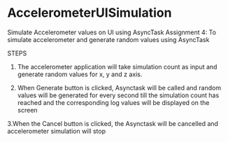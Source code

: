 # AccelerometerUISimulation
Simulate Accelerometer values on UI using AsyncTask
Assignment 4: 
To simulate accelerometer and generate random values using AsyncTask

STEPS

1.	The accelerometer application will take simulation count as input and generate random values for x, y and z axis. 


 





2.	When Generate button is clicked, Asynctask will be called and random values will be generated for every second till the simulation count has reached and the corresponding log values will be displayed on the screen



 













3.When the Cancel button is clicked, the Asynctask will be cancelled and accelerometer simulation will stop


 
